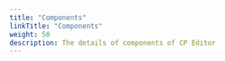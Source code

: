 ```yaml
---
title: "Components"
linkTitle: "Components"
weight: 50
description: The details of components of CP Editor
---
```

